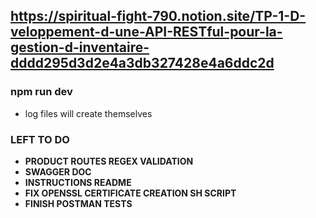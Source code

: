 ## https://spiritual-fight-790.notion.site/TP-1-D-veloppement-d-une-API-RESTful-pour-la-gestion-d-inventaire-dddd295d3d2e4a3db327428e4a6ddc2d

### npm run dev
- log files will create themselves

### LEFT TO DO
- **PRODUCT ROUTES REGEX VALIDATION**
- **SWAGGER DOC**
- **INSTRUCTIONS README**
- **FIX OPENSSL CERTIFICATE CREATION SH SCRIPT**
- **FINISH POSTMAN TESTS**